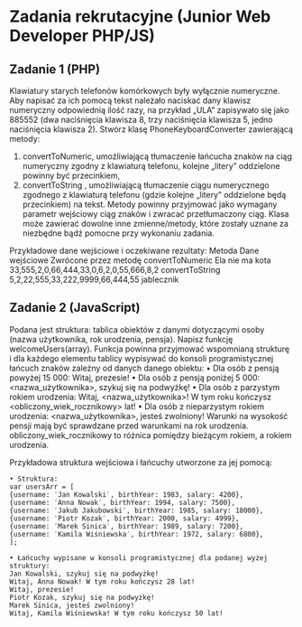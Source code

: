 # Zadania rekrutacyjne (Junior Web Developer PHP/JS)

## Zadanie 1 (PHP)

Klawiatury starych telefonów komórkowych były wyłącznie numeryczne. Aby napisać za ich pomocą
tekst należało naciskać dany klawisz numeryczny odpowiednią ilość razy, na przykład „ULA” zapisywało
się jako 885552 (dwa naciśnięcia klawisza 8, trzy naciśnięcia klawisza 5, jedno naciśnięcia klawisza 2).
Stwórz klasę PhoneKeyboardConverter zawierającą metody:

1. convertToNumeric, umożliwiającą tłumaczenie łańcucha znaków na ciąg numeryczny
zgodny z klawiaturą telefonu, kolejne „litery” oddzielone powinny być przecinkiem,
2. convertToString , umożliwiającą tłumaczenie ciągu numerycznego zgodnego z klawiaturą
telefonu (gdzie kolejne „litery” oddzielone będą przecinkiem) na tekst.
Metody powinny przyjmować jako wymagany parametr wejściowy ciąg znaków i zwracać
przetłumaczony ciąg. Klasa może zawierać dowolne inne zmienne/metody, które zostały uznane za
niezbędne bądź pomocne przy wykonaniu zadania.

Przykładowe dane wejściowe i oczekiwane rezultaty:
Metoda Dane wejściowe Zwrócone przez metodę
convertToNumeric Ela nie ma kota 33,555,2,0,66,444,33,0,6,2,0,55,666,8,2
convertToString 5,2,22,555,33,222,9999,66,444,55 jablecznik

## Zadanie 2 (JavaScript)

Podana jest struktura: tablica obiektów z danymi dotyczącymi osoby (nazwa użytkownika, rok
urodzenia, pensja). Napisz funkcję welcomeUsers(array). Funkcja powinna przyjmować
wspomnianą strukturę i dla każdego elementu tablicy wypisywać do konsoli programistycznej łańcuch
znaków zależny od danych danego obiektu:
• Dla osób z pensją powyżej 15 000: Witaj, prezesie!
• Dla osób z pensją poniżej 5 000: <nazwa_użytkownika>, szykuj się na podwyżkę!
• Dla osób z parzystym rokiem urodzenia: Witaj, <nazwa_użytkownika>! W tym roku
kończysz <obliczony_wiek_rocznikowy> lat!
• Dla osób z nieparzystym rokiem urodzenia: <nazwa_użytkownika>, jesteś zwolniony!
Warunki na wysokość pensji mają być sprawdzane przed warunkami na rok urodzenia.
obliczony_wiek_rocznikowy to różnica pomiędzy bieżącym rokiem, a rokiem urodzenia.

Przykładowa struktura wejściowa i łańcuchy utworzone za jej pomocą:
```
• Struktura:
var usersArr = [
{username: ′Jan Kowalski′, birthYear: 1983, salary: 4200},
{username: ′Anna Nowak′, birthYear: 1994, salary: 7500},
{username: ′Jakub Jakubowski′, birthYear: 1985, salary: 18000},
{username: ′Piotr Kozak′, birthYear: 2000, salary: 4999},
{username: ′Marek Sinica′, birthYear: 1989, salary: 7200},
{username: ′Kamila Wiśniewska′, birthYear: 1972, salary: 6800},
];

```
```
• Łańcuchy wypisane w konsoli programistycznej dla podanej wyżej struktury:
Jan Kowalski, szykuj się na podwyżkę!
Witaj, Anna Nowak! W tym roku kończysz 28 lat!
Witaj, prezesie!
Piotr Kozak, szykuj się na podwyżkę!
Marek Sinica, jesteś zwolniony!
Witaj, Kamila Wiśniewska! W tym roku kończysz 50 lat!
```
